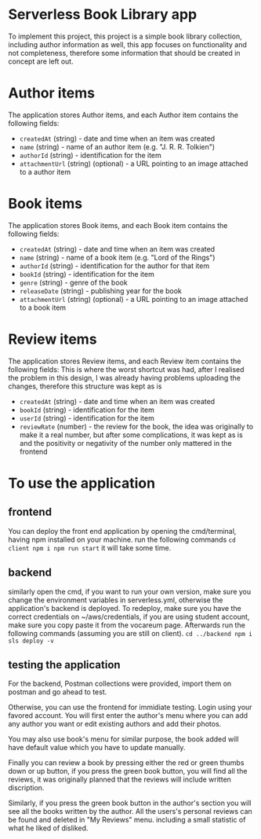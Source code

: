 # Serverless Book Library app

To implement this project, this project is a simple book library collection, including author information as well, this app focuses on functionality and not completeness, therefore some information that should be created in concept are left out.



# Author items

The application stores Author items, and each Author item contains the following fields:

* `createdAt` (string) - date and time when an item was created
* `name` (string) - name of an author item (e.g. "J. R. R. Tolkien")
* `authorId` (string) - identification for the item
* `attachmentUrl` (string) (optional) - a URL pointing to an image attached to a author item


# Book items
The application stores Book items, and each Book item contains the following fields:

* `createdAt` (string) - date and time when an item was created
* `name` (string) - name of a book item (e.g. "Lord of the Rings")
* `authorId` (string) - identification for the author for that item
* `bookId` (string) - identification for the item
* `genre` (string) - genre of the book
* `releaseDate` (string) - publishing year for the book
* `attachmentUrl` (string) (optional) - a URL pointing to an image attached to a book item

# Review items
The application stores Review items, and each Review item contains the following fields:
This is where the worst shortcut was had, after I realised the problem in this design, I was already having problems uploading the changes, therefore this structure was kept as is
* `createdAt` (string) - date and time when an item was created
* `bookId` (string) - identification for the item
* `userId` (string) - identification for the item
* `reviewRate` (number) - the review for the book, the idea was originally to make it a real number, but after some complications, it was kept as is and the positivity or negativity of the number only mattered in the frontend


# To use the application

## frontend
You can deploy the front end application by opening the cmd/terminal, having npm installed on your machine. run the following commands
`
cd client
npm i
npm run start
`
it will take some time.

## backend
similarly open the cmd, if you want to run your own version, make sure you change the environment variables in serverless.yml, otherwise the application's backend is deployed. To redeploy, make sure you have the correct credentials on ~/aws/credentials, if you are using student account, make sure you copy paste it from the vocareum page. Afterwards run the following commands (assuming you are still on client).
`
cd ../backend
npm i
sls deploy -v
`

## testing the application 
For the backend, Postman collections were provided, import them on postman and go ahead to test.

Otherwise, you can use the frontend for immidiate testing.
Login using your favored account.
You will first enter the author's menu where you can add any author you want or edit existing authors and add their photos.

You may also use book's menu for similar purpose, the book added will have default value which you have to update manually.

Finally you can review a book by pressing either the red or green thumbs down or up button, if you press the green book button, you will find all the reviews, it was originally planned that the reviews will include written discription.

Similarly, if you press the green book button in the author's section you will see all the books written by the author.
All the users's personal reviews can be found and deleted in "My Reviews" menu. including a small statistic of what he liked of disliked.
